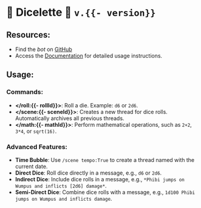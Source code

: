 # :game_die: **Dicelette** :game_die: `v.{{- version}}`

## Resources:
- Find the *bot* on [GitHub](<https://github.com/Dicelette/discord-dicelette/>)
- Access the [Documentation](<https://dicelette.github.io/en>) for detailed usage instructions.

## Usage:
### Commands:
- **</roll:{{- rollId}}>**: Roll a die. Example: `d6` or `2d6`.
- **</scene:{{- sceneId}}>**: Creates a new thread for dice rolls. Automatically archives all previous threads.
- **</math:{{- mathId}}>**: Perform mathematical operations, such as `2+2`, `3*4`, or `sqrt(16)`.

### Advanced Features:
- **Time Bubble**: Use `/scene tempo:True` to create a thread named with the current date.
- **Direct Dice**: Roll dice directly in a message, e.g., `d6` or `2d6`.
- **Indirect Dice**: Include dice rolls in a message, e.g., `*Phibi jumps on Wumpus and inflicts [2d6] damage*`.
- **Semi-Direct Dice**: Combine dice rolls with a message, e.g., `1d100 Phibi jumps on Wumpus and inflicts damage`.